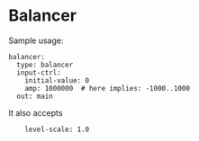# Balancer 

Sample usage: 
```
balancer:
  type: balancer
  input-ctrl:
    initial-value: 0
    amp: 1000000  # here implies: -1000..1000
  out: main
```

It also accepts 
```
    level-scale: 1.0

```

